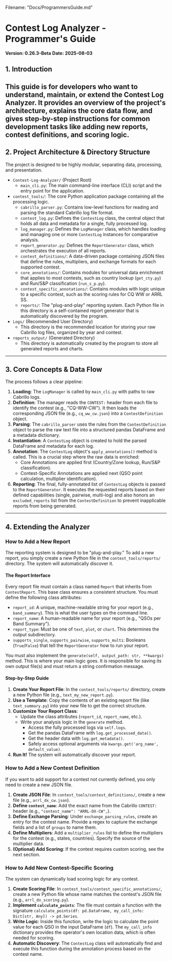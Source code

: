 Filename: "Docs/ProgrammersGuide.md"

# Contest Log Analyzer - Programmer's Guide

**Version: 0.26.3-Beta**
**Date: 2025-08-03**

## 1. Introduction

This guide is for developers who want to understand, maintain, or extend the Contest Log Analyzer. It provides an overview of the project's architecture, explains the core data flow, and gives step-by-step instructions for common development tasks like adding new reports, contest definitions, and scoring logic.
---

## 2. Project Architecture & Directory Structure

The project is designed to be highly modular, separating data, processing, and presentation.
* `Contest-Log-Analyzer/` (Project Root)
    * `main_cli.py`: The main command-line interface (CLI) script and the entry point for the application.
* `contest_tools/`: The core Python application package containing all the processing logic.
    * `cabrillo_parser.py`: Contains low-level functions for reading and parsing the standard Cabrillo log file format.
    * `contest_log.py`: Defines the `ContestLog` class, the central object that holds all data and metadata for a single, fully processed log.
    * `log_manager.py`: Defines the `LogManager` class, which handles loading and managing one or more `ContestLog` instances for comparative analysis.
    * `report_generator.py`: Defines the `ReportGenerator` class, which orchestrates the execution of all reports.
    * `contest_definitions/`: A data-driven package containing JSON files that define the rules, multipliers, and exchange formats for each supported contest.
    * `core_annotations/`: Contains modules for universal data enrichment that applies to most contests, such as country lookup (`get_cty.py`) and Run/S&P classification (`run_s_p.py`).
    * `contest_specific_annotations/`: Contains modules with logic unique to a specific contest, such as the scoring rules for CQ WW or ARRL SS.
    * `reports/`: The "plug-and-play" reporting system. Each Python file in this directory is a self-contained report generator that is automatically discovered by the program.
* `Logs/` (Recommended User Directory)
    * This directory is the recommended location for storing your raw Cabrillo log files, organized by year and contest.
* `reports_output/` (Generated Directory)
    * This directory is automatically created by the program to store all generated reports and charts.
---

## 3. Core Concepts & Data Flow

The process follows a clear pipeline:

1.  **Loading**: The `LogManager` is called by `main_cli.py` with paths to raw Cabrillo logs.
2.  **Definition**: The manager reads the `CONTEST:` header from each file to identify the contest (e.g., "CQ-WW-CW"). It then loads the corresponding JSON file (e.g., `cq_ww_cw.json`) into a `ContestDefinition` object.
3.  **Parsing**: The `cabrillo_parser` uses the rules from the `ContestDefinition` object to parse the raw text file into a structured pandas DataFrame and a metadata dictionary.
4.  **Instantiation**: A `ContestLog` object is created to hold the parsed DataFrame and metadata for each log.
5.  **Annotation**: The `ContestLog` object's `apply_annotations()` method is called. This is a crucial step where the raw data is enriched:
    * Core Annotations are applied first (Country/Zone lookup, Run/S&P classification).
    * Contest-Specific Annotations are applied next (QSO point calculation, multiplier identification).
6.  **Reporting**: The final, fully-annotated list of `ContestLog` objects is passed to the `ReportGenerator`. It executes the requested reports based on their defined capabilities (single, pairwise, multi-log) and also honors an `excluded_reports` list from the `ContestDefinition` to prevent inapplicable reports from being generated.
---

## 4. Extending the Analyzer

### How to Add a New Report

The reporting system is designed to be "plug-and-play." To add a new report, you simply create a new Python file in the `contest_tools/reports/` directory. The system will automatically discover it.

#### The Report Interface

Every report file must contain a class named `Report` that inherits from `ContestReport`. This base class ensures a consistent structure. You must define the following class attributes:

* `report_id`: A unique, machine-readable string for your report (e.g., `band_summary`). This is what the user types on the command line.
* `report_name`: A human-readable name for your report (e.g., "QSOs per Band Summary").
* `report_type`: Must be one of `text`, `plot`, or `chart`. This determines the output subdirectory.
* `supports_single`, `supports_pairwise`, `supports_multi`: Booleans (`True`/`False`) that tell the `ReportGenerator` how to run your report.

You must also implement the `generate(self, output_path: str, **kwargs)` method. This is where your main logic goes. It is responsible for saving its own output file(s) and must return a string confirmation message.

#### Step-by-Step Guide

1.  **Create Your Report File**: In the `contest_tools/reports/` directory, create a new Python file (e.g., `text_my_new_report.py`).
2.  **Use a Template**: Copy the contents of an existing report file (like `text_summary.py`) into your new file to get the correct structure.
3.  **Customize Your Report Class**:
    * Update the class attributes (`report_id`, `report_name`, etc.).
    * Write your analysis logic in the `generate` method.
        * Access the fully processed logs via `self.logs`.
        * Get the pandas DataFrame with `log.get_processed_data()`.
        * Get the header data with `log.get_metadata()`.
        * Safely access optional arguments via `kwargs.get('arg_name', default_value)`.
4.  **Run It!** The system will automatically discover your report.

### How to Add a New Contest Definition

If you want to add support for a contest not currently defined, you only need to create a new JSON file.

1.  **Create JSON File**: In `contest_tools/contest_definitions/`, create a new file (e.g., `arrl_dx_cw.json`).
2.  **Define `contest_name`**: Add the exact name from the Cabrillo `CONTEST:` header (e.g., `"contest_name": "ARRL-DX-CW",`).
3.  **Define Exchange Parsing**: Under `exchange_parsing_rules`, create an entry for the contest name. Provide a regex to capture the exchange fields and a list of `groups` to name them.
4.  **Define Multipliers**: Add a `multiplier_rules` list to define the multipliers for the contest (e.g., states, countries). Specify the source of the multiplier data.
5.  **(Optional) Add Scoring**: If the contest requires custom scoring, see the next section.

### How to Add New Contest-Specific Scoring

The system can dynamically load scoring logic for any contest.

1.  **Create Scoring File**: In `contest_tools/contest_specific_annotations/`, create a new Python file whose name matches the contest's JSON file (e.g., `arrl_dx_scoring.py`).
2.  **Implement `calculate_points`**: The file must contain a function with the signature `calculate_points(df: pd.DataFrame, my_call_info: Dict[str, Any]) -> pd.Series`.
3.  **Write Logic**: Inside this function, write the logic to calculate the point value for each QSO in the input DataFrame (`df`). The `my_call_info` dictionary provides the operator's own location data, which is often needed for scoring.
4.  **Automatic Discovery**: The `ContestLog` class will automatically find and execute this function during the annotation process based on the contest name.